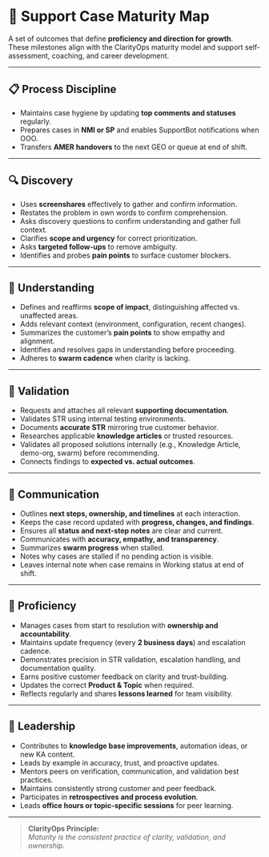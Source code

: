 # 🌟 Support Case Maturity Map

A set of outcomes that define **proficiency and direction for growth**.  
These milestones align with the ClarityOps maturity model and support self-assessment, coaching, and career development.

---

## 📋 Process Discipline
- Maintains case hygiene by updating **top comments and statuses** regularly.  
- Prepares cases in **NMI or SP** and enables SupportBot notifications when OOO.  
- Transfers **AMER handovers** to the next GEO or queue at end of shift.  

---

## 🔍 Discovery
- Uses **screenshares** effectively to gather and confirm information.  
- Restates the problem in own words to confirm comprehension.  
- Asks discovery questions to confirm understanding and gather full context.  
- Clarifies **scope and urgency** for correct prioritization.  
- Asks **targeted follow-ups** to remove ambiguity.  
- Identifies and probes **pain points** to surface customer blockers.  

---

## 🧠 Understanding
- Defines and reaffirms **scope of impact**, distinguishing affected vs. unaffected areas.  
- Adds relevant context (environment, configuration, recent changes).  
- Summarizes the customer’s **pain points** to show empathy and alignment.  
- Identifies and resolves gaps in understanding before proceeding.  
- Adheres to **swarm cadence** when clarity is lacking.  

---

## 🔬 Validation
- Requests and attaches all relevant **supporting documentation**.  
- Validates STR using internal testing environments.  
- Documents **accurate STR** mirroring true customer behavior.  
- Researches applicable **knowledge articles** or trusted resources.  
- Validates all proposed solutions internally (e.g., Knowledge Article, demo-org, swarm) before recommending.  
- Connects findings to **expected vs. actual outcomes**.  

---

## 💬 Communication
- Outlines **next steps, ownership, and timelines** at each interaction.  
- Keeps the case record updated with **progress, changes, and findings**.  
- Ensures all **status and next-step notes** are clear and current.  
- Communicates with **accuracy, empathy, and transparency**.  
- Summarizes **swarm progress** when stalled.  
- Notes why cases are stalled if no pending action is visible.  
- Leaves internal note when case remains in Working status at end of shift.  

---

## 🏁 Proficiency
- Manages cases from start to resolution with **ownership and accountability**.  
- Maintains update frequency (every **2 business days**) and escalation cadence.  
- Demonstrates precision in STR validation, escalation handling, and documentation quality.  
- Earns positive customer feedback on clarity and trust-building.  
- Updates the correct **Product & Topic** when required.  
- Reflects regularly and shares **lessons learned** for team visibility.  

---

## 🌟 Leadership
- Contributes to **knowledge base improvements**, automation ideas, or new KA content.  
- Leads by example in accuracy, trust, and proactive updates.  
- Mentors peers on verification, communication, and validation best practices.  
- Maintains consistently strong customer and peer feedback.  
- Participates in **retrospectives and process evolution**.  
- Leads **office hours or topic-specific sessions** for peer learning.  

---

> **ClarityOps Principle:**  
> *Maturity is the consistent practice of clarity, validation, and ownership.*
